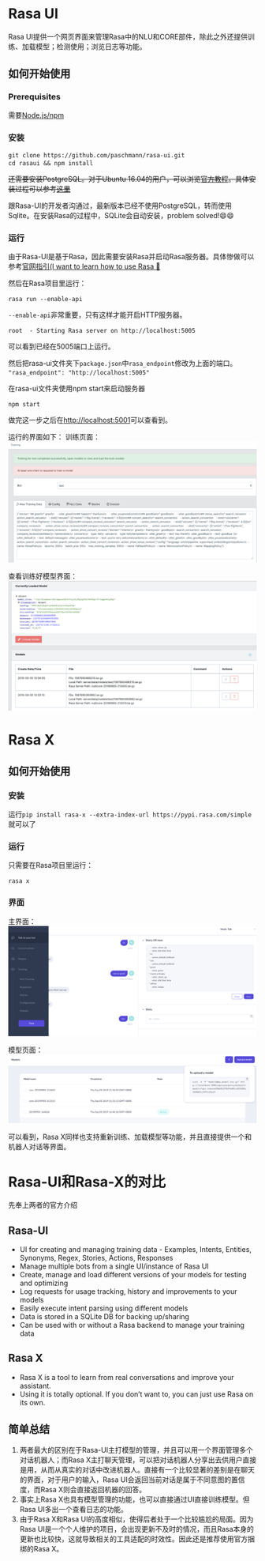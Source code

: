 # Rasa UI
Rasa UI提供一个网页界面来管理Rasa中的NLU和CORE部件，除此之外还提供训练、加载模型；检测使用；浏览日志等功能。

## 如何开始使用
### Prerequisites
需要[Node.js/npm](https://nodejs.org/en/)

### 安装
```
git clone https://github.com/paschmann/rasa-ui.git
cd rasaui && npm install
```

~~还需要安装PostgreSQL。对于Ubuntu 16.04的用户，可以浏览[官方教程](https://github.com/paschmann/rasa-ui/wiki/Rasa-UI-Install-Guide)。具体安装过程可以参考[这里](https://github.com/ZihaoTan/notes/blob/master/psql.md)~~

跟Rasa-UI的开发者沟通过，最新版本已经不使用PostgreSQL，转而使用Sqlite。在安装Rasa的过程中，SQLite会自动安装，problem solved!😄😄

### 运行
由于Rasa-UI是基于Rasa，因此需要安装Rasa并启动Rasa服务器。具体惨做可以参考[官网指引(I want to learn how to use Rasa 🚀](https://rasa.com/docs/rasa/user-guide/rasa-tutorial/)

然后在Rasa项目里运行：
```
rasa run --enable-api
```
`--enable-api`非常重要，只有这样才能开启HTTP服务器。
```
root  - Starting Rasa server on http://localhost:5005
```
可以看到已经在5005端口上运行。

然后把rasa-ui文件夹下`package.json`中`rasa_endpoint`修改为上面的端口。
`"rasa_endpoint": "http://localhost:5005"`

在rasa-ui文件夹使用npm start来启动服务器
```
npm start
```
做完这一步之后在[http://localhost:5001](http://localhost:5001)可以查看到。

运行的界面如下：
训练页面：
![](https://github.com/ZihaoTan/notes/blob/master/img/UI-Training.png)


查看训练好模型界面：
![Models](https://github.com/ZihaoTan/notes/blob/master/img/UI-models.png)


# Rasa X
## 如何开始使用
### 安装
运行`pip install rasa-x --extra-index-url https://pypi.rasa.com/simple`就可以了

### 运行
只需要在Rasa项目里运行：
```
rasa x
```
### 界面
主界面：
![](https://github.com/ZihaoTan/notes/blob/master/img/X-mainpage.png)

模型页面：
![](https://github.com/ZihaoTan/notes/blob/master/img/X-model.png)

可以看到，Rasa X同样也支持重新训练、加载模型等功能，并且直接提供一个和机器人对话等界面。

# Rasa-UI和Rasa-X的对比
先奉上两者的官方介绍
## Rasa-UI
- UI for creating and managing training data - Examples, Intents, Entities, Synonyms, Regex, Stories, Actions, Responses
- Manage multiple bots from a single UI/instance of Rasa UI
- Create, manage and load different versions of your models for testing and optimizing
- Log requests for usage tracking, history and improvements to your models
- Easily execute intent parsing using different models
- Data is stored in a SQLite DB for backing up/sharing
- Can be used with or without a Rasa backend to manage your training data

## Rasa X
- Rasa X is a tool to learn from real conversations and improve your assistant.
- Using it is totally optional. If you don’t want to, you can just use Rasa on its own.

## 简单总结
1. 两者最大的区别在于Rasa-UI主打模型的管理，并且可以用一个界面管理多个对话机器人；而Rasa X主打聊天管理，可以把对话机器人分享出去供用户直接是用，从而从真实的对话中改进机器人。直接有一个比较显著的差别是在聊天的界面，对于用户的输入，Rasa UI会返回当前对话是属于不同意图的置信度，而Rasa X则会直接返回机器的回答。
2. 事实上Rasa X也具有模型管理的功能，也可以直接通过UI直接训练模型。但Rasa UI多出一个查看日志的功能。
3. 由于Rasa X和Rasa UI的高度相似，使得后者处于一个比较尴尬的局面。因为Rasa UI是一个个人维护的项目，会出现更新不及时的情况，而且Rasa本身的更新也比较快，这就导致相关的工具适配的时效性。因此还是推荐使用官方捆绑的Rasa X。